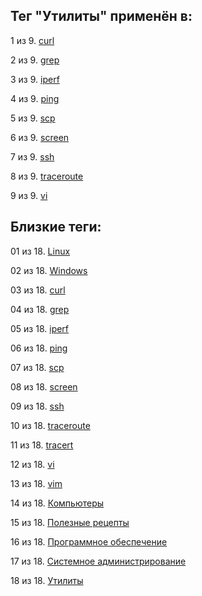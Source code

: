 ## Тег "Утилиты" применён в:

1 из 9. [curl](../Компьютеры%20и%20софт/Утилиты/Curl.md)

2 из 9. [grep](../Компьютеры%20и%20софт/Утилиты/Grep.md)

3 из 9. [iperf](../Компьютеры%20и%20софт/Утилиты/Iperf.md)

4 из 9. [ping](../Компьютеры%20и%20софт/Утилиты/Ping.md)

5 из 9. [scp](../Компьютеры%20и%20софт/Утилиты/SCP.md)

6 из 9. [screen](../Компьютеры%20и%20софт/Утилиты/Screen.md)

7 из 9. [ssh](../Компьютеры%20и%20софт/Утилиты/SSH.md)

8 из 9. [traceroute](../Компьютеры%20и%20софт/Утилиты/Traceroute.md)

9 из 9. [vi](../Компьютеры%20и%20софт/Утилиты/Vi.md)

## Близкие теги:

01 из 18. [Linux](./linux.md)

02 из 18. [Windows](./windows.md)

03 из 18. [curl](./curl.md)

04 из 18. [grep](./grep.md)

05 из 18. [iperf](./iperf.md)

06 из 18. [ping](./ping.md)

07 из 18. [scp](./scp.md)

08 из 18. [screen](./screen.md)

09 из 18. [ssh](./ssh.md)

10 из 18. [traceroute](./traceroute.md)

11 из 18. [tracert](./tracert.md)

12 из 18. [vi](./vi.md)

13 из 18. [vim](./vim.md)

14 из 18. [Компьютеры](./компьютеры.md)

15 из 18. [Полезные рецепты](./полезные%20рецепты.md)

16 из 18. [Программное обеспечение](./программное%20обеспечение.md)

17 из 18. [Системное администрирование](./системное%20администрирование.md)

18 из 18. [Утилиты](./утилиты.md)

